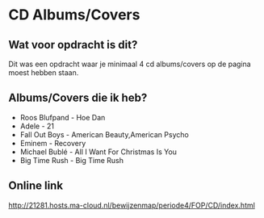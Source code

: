 CD Albums/Covers
=====================

Wat voor opdracht is dit?
-------------------------

Dit was een opdracht waar je minimaal 4 cd albums/covers op de pagina moest hebben staan.

Albums/Covers die ik heb?
-----------------

* Roos Blufpand - Hoe Dan
* Adele - 21
* Fall Out Boys - American Beauty,American Psycho
* Eminem - Recovery
* Michael Bublé - All I Want For Christmas Is You
* Big Time Rush - Big Time Rush

Online link
-----------------

http://21281.hosts.ma-cloud.nl/bewijzenmap/periode4/FOP/CD/index.html